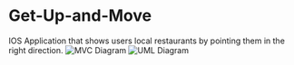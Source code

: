 # Get-Up-and-Move
IOS Application that shows users local restaurants by pointing them in the right direction. 
![MVC Diagram](https://user-images.githubusercontent.com/33671457/228112010-891b8f64-119e-464a-b504-6d1b89d8fd2b.png)
![UML Diagram](https://user-images.githubusercontent.com/33671457/228112027-137101e1-ff48-4ec6-a9d2-ee0246556460.png)
